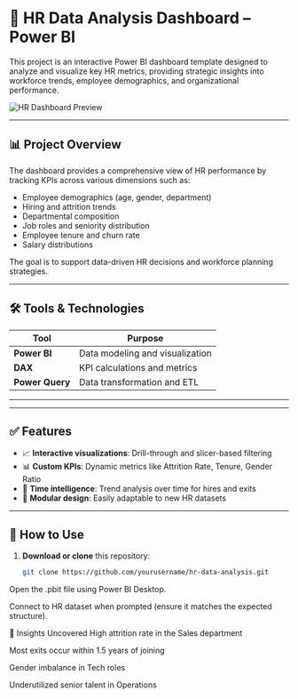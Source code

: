 # 🧠 HR Data Analysis Dashboard – Power BI

This project is an interactive Power BI dashboard template designed to analyze and visualize key HR metrics, providing strategic insights into workforce trends, employee demographics, and organizational performance.

![HR Dashboard Preview](path-to-screenshot-if-any.png)

---

## 📊 Project Overview

The dashboard provides a comprehensive view of HR performance by tracking KPIs across various dimensions such as:

- Employee demographics (age, gender, department)
- Hiring and attrition trends
- Departmental composition
- Job roles and seniority distribution
- Employee tenure and churn rate
- Salary distributions

The goal is to support data-driven HR decisions and workforce planning strategies.

---

## 🛠️ Tools & Technologies

| Tool        | Purpose                         |
|-------------|---------------------------------|
| **Power BI**| Data modeling and visualization |
| **DAX**     | KPI calculations and metrics    |
| **Power Query** | Data transformation and ETL |

---


---

## ✅ Features

- 📈 **Interactive visualizations**: Drill-through and slicer-based filtering
- 📊 **Custom KPIs**: Dynamic metrics like Attrition Rate, Tenure, Gender Ratio
- 📅 **Time intelligence**: Trend analysis over time for hires and exits
- 📎 **Modular design**: Easily adaptable to new HR datasets

---

## 📌 How to Use

1. **Download or clone** this repository:
   ```bash
   git clone https://github.com/yourusername/hr-data-analysis.git
Open the .pbit file using Power BI Desktop.

Connect to HR dataset when prompted (ensure it matches the expected structure).



🧠 Insights Uncovered
High attrition rate in the Sales department

Most exits occur within 1.5 years of joining

Gender imbalance in Tech roles

Underutilized senior talent in Operations


